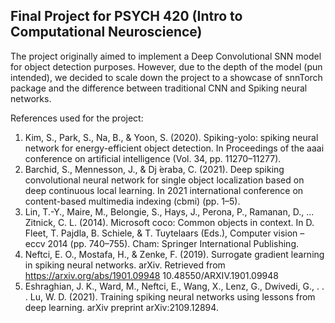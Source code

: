 ## Final Project for PSYCH 420 (Intro to Computational Neuroscience)

The project originally aimed to implement a Deep Convolutional SNN model for object detection purposes. However, due to the depth of the model (pun intended), we decided to scale down the project to a showcase of snnTorch package and the difference between traditional CNN and Spiking neural networks.


References used for the project:

1. Kim, S., Park, S., Na, B., & Yoon, S. (2020). Spiking-yolo: spiking neural network for energy-efficient object detection. In Proceedings of the aaai conference on artificial intelligence (Vol. 34, pp. 11270–11277).
2. Barchid, S., Mennesson, J., & Dj ́eraba, C. (2021). Deep spiking convolutional neural network for single object localization based on deep continuous local learning. In 2021 international conference on content-based multimedia indexing (cbmi) (pp. 1–5).
3. Lin, T.-Y., Maire, M., Belongie, S., Hays, J., Perona, P., Ramanan, D., ... Zitnick, C. L. (2014). Microsoft coco: Common objects in context. In D. Fleet, T. Pajdla, B. Schiele, & T. Tuytelaars (Eds.), Computer vision – eccv 2014 (pp. 740–755). Cham: Springer International Publishing.
4. Neftci, E. O., Mostafa, H., & Zenke, F. (2019). Surrogate gradient learning in spiking neural networks. arXiv. Retrieved from https://arxiv.org/abs/1901.09948 10.48550/ARXIV.1901.09948
5. Eshraghian, J. K., Ward, M., Neftci, E., Wang, X., Lenz, G., Dwivedi, G., . . . Lu, W. D. (2021). Training spiking neural networks using lessons from deep learning. arXiv preprint arXiv:2109.12894.
